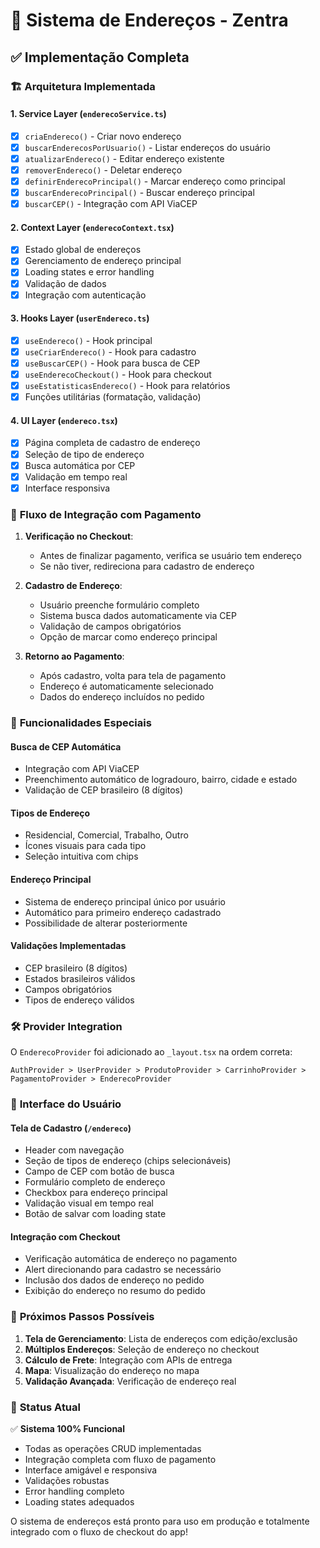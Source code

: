 # 📍 Sistema de Endereços - Zentra

## ✅ Implementação Completa

### 🏗️ **Arquitetura Implementada**

#### 1. **Service Layer** (`enderecoService.ts`)
- [x] `criaEndereco()` - Criar novo endereço
- [x] `buscarEnderecosPorUsuario()` - Listar endereços do usuário
- [x] `atualizarEndereco()` - Editar endereço existente
- [x] `removerEndereco()` - Deletar endereço
- [x] `definirEnderecoPrincipal()` - Marcar endereço como principal
- [x] `buscarEnderecoPrincipal()` - Buscar endereço principal
- [x] `buscarCEP()` - Integração com API ViaCEP

#### 2. **Context Layer** (`enderecoContext.tsx`)
- [x] Estado global de endereços
- [x] Gerenciamento de endereço principal
- [x] Loading states e error handling
- [x] Validação de dados
- [x] Integração com autenticação

#### 3. **Hooks Layer** (`userEndereco.ts`)
- [x] `useEndereco()` - Hook principal
- [x] `useCriarEndereco()` - Hook para cadastro
- [x] `useBuscarCEP()` - Hook para busca de CEP
- [x] `useEnderecoCheckout()` - Hook para checkout
- [x] `useEstatisticasEndereco()` - Hook para relatórios
- [x] Funções utilitárias (formatação, validação)

#### 4. **UI Layer** (`endereco.tsx`)
- [x] Página completa de cadastro de endereço
- [x] Seleção de tipo de endereço
- [x] Busca automática por CEP
- [x] Validação em tempo real
- [x] Interface responsiva

### 🔄 **Fluxo de Integração com Pagamento**

1. **Verificação no Checkout**:
   - Antes de finalizar pagamento, verifica se usuário tem endereço
   - Se não tiver, redireciona para cadastro de endereço

2. **Cadastro de Endereço**:
   - Usuário preenche formulário completo
   - Sistema busca dados automaticamente via CEP
   - Validação de campos obrigatórios
   - Opção de marcar como endereço principal

3. **Retorno ao Pagamento**:
   - Após cadastro, volta para tela de pagamento
   - Endereço é automaticamente selecionado
   - Dados do endereço incluídos no pedido

### 🎯 **Funcionalidades Especiais**

#### **Busca de CEP Automática**
- Integração com API ViaCEP
- Preenchimento automático de logradouro, bairro, cidade e estado
- Validação de CEP brasileiro (8 dígitos)

#### **Tipos de Endereço**
- Residencial, Comercial, Trabalho, Outro
- Ícones visuais para cada tipo
- Seleção intuitiva com chips

#### **Endereço Principal**
- Sistema de endereço principal único por usuário
- Automático para primeiro endereço cadastrado
- Possibilidade de alterar posteriormente

#### **Validações Implementadas**
- CEP brasileiro (8 dígitos)
- Estados brasileiros válidos
- Campos obrigatórios
- Tipos de endereço válidos

### 🛠️ **Provider Integration**

O `EnderecoProvider` foi adicionado ao `_layout.tsx` na ordem correta:
```
AuthProvider > UserProvider > ProdutoProvider > CarrinhoProvider > PagamentoProvider > EnderecoProvider
```

### 📱 **Interface do Usuário**

#### **Tela de Cadastro** (`/endereco`)
- Header com navegação
- Seção de tipos de endereço (chips selecionáveis)
- Campo de CEP com botão de busca
- Formulário completo de endereço
- Checkbox para endereço principal
- Validação visual em tempo real
- Botão de salvar com loading state

#### **Integração com Checkout**
- Verificação automática de endereço no pagamento
- Alert direcionando para cadastro se necessário
- Inclusão dos dados de endereço no pedido
- Exibição do endereço no resumo do pedido

### 🚀 **Próximos Passos Possíveis**

1. **Tela de Gerenciamento**: Lista de endereços com edição/exclusão
2. **Múltiplos Endereços**: Seleção de endereço no checkout
3. **Cálculo de Frete**: Integração com APIs de entrega
4. **Mapa**: Visualização do endereço no mapa
5. **Validação Avançada**: Verificação de endereço real

### 🎯 **Status Atual**

✅ **Sistema 100% Funcional**
- Todas as operações CRUD implementadas
- Integração completa com fluxo de pagamento
- Interface amigável e responsiva
- Validações robustas
- Error handling completo
- Loading states adequados

O sistema de endereços está pronto para uso em produção e totalmente integrado com o fluxo de checkout do app!